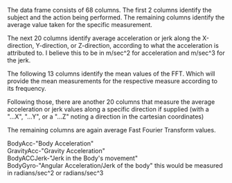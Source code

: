 The data frame consists of 68 columns.  The first 2 columns identify the subject and the action being performed.  The remaining columns identify the average value taken for the specific measurement.


The next 20 columns identify average acceleration or jerk along the X-direction, Y-direction, or Z-direction, according to what the acceleration is attributed to. I believe this to be in m/sec^2 for acceleration and m/sec^3 for the jerk.

The following 13 columns identify the mean values of the FFT.  Which will provide the mean measurements for the respective measure according to its frequency.

Following those, there are another 20 columns that measure the average acceleration or jerk values along a specific direction if supplied (with a "...X", "...Y", or a "...Z" noting a direction in the cartesian coordinates)

The remaining columns are again average Fast Fourier Transform values.

BodyAcc-"Body Acceleration"<br>
GravityAcc-"Gravity Acceleration"<br>
BodyACCJerk-"Jerk in the Body's movement"<br>
BodyGyro-"Angular Acceleration/Jerk of the body" this would be measured in radians/sec^2 or radians/sec^3

